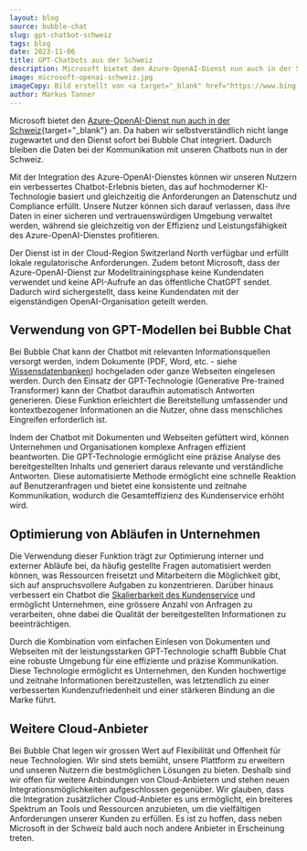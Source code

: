 ```yaml
---
layout: blog
source: bubble-chat
slug: gpt-chatbot-schweiz
tags: blog
date: 2023-11-06
title: GPT-Chatbots aus der Schweiz
description: Microsoft bietet den Azure-OpenAI-Dienst nun auch in der Schweiz an. Dadurch bleiben die Daten bei der Kommunikation mit GPT-Chatbots nun in der Schweiz.
image: microsoft-openai-schweiz.jpg
imageCopy: Bild erstellt von <a target="_blank" href="https://www.bing.com/images/create/microsoft-bietet-openai-dienst-in-der-schweiz-an/6548d143e2a34648ad97d4b22cd86e14?id=5alz6QyuCWoHCBA7E70t4Q%3d%3d&view=detailv2&idpp=genimg&FORM=GCRIDP&mode=overlay">Microsoft Bing Image Creator</a>
author: Markus Tanner
---
```


Microsoft bietet den [Azure-OpenAI-Dienst nun auch in der Schweiz](https://news.microsoft.com/de-ch/2023/09/18/microsoft-gibt-verfugbarkeit-des-azure-openai-dienstes-im-schweizer-rechenzentrum-bekannt-und-beschleunigt-damit-ki-innovation-in-der-schweiz/){target="_blank"} an. Da haben wir selbstverständlich nicht lange zugewartet und den Dienst sofort bei Bubble Chat integriert. Dadurch bleiben die Daten bei der Kommunikation mit unseren Chatbots nun in der Schweiz.

Mit der Integration des Azure-OpenAI-Dienstes können wir unseren Nutzern ein verbessertes Chatbot-Erlebnis bieten, das auf hochmoderner KI-Technologie basiert und gleichzeitig die Anforderungen an Datenschutz und Compliance erfüllt. Unsere Nutzer können sich darauf verlassen, dass ihre Daten in einer sicheren und vertrauenswürdigen Umgebung verwaltet werden, während sie gleichzeitig von der Effizienz und Leistungsfähigkeit des Azure-OpenAI-Dienstes profitieren.

Der Dienst ist in der Cloud-Region Switzerland North verfügbar und erfüllt lokale regulatorische Anforderungen. Zudem betont Microsoft, dass der Azure-OpenAI-Dienst zur Modelltrainingsphase keine Kundendaten verwendet und keine API-Aufrufe an das öffentliche ChatGPT sendet. Dadurch wird sichergestellt, dass keine Kundendaten mit der eigenständigen OpenAI-Organisation geteilt werden.

## Verwendung von GPT-Modellen bei Bubble Chat

Bei Bubble Chat kann der Chatbot mit relevanten Informationsquellen versorgt werden, indem Dokumente (PDF, Word, etc. - siehe [Wissensdatenbanken](/funktionen/wissensdatenbanken/)) hochgeladen oder ganze Webseiten eingelesen werden. Durch den Einsatz der GPT-Technologie (Generative Pre-trained Transformer) kann der Chatbot daraufhin automatisch Antworten generieren. Diese Funktion erleichtert die Bereitstellung umfassender und kontextbezogener Informationen an die Nutzer, ohne dass menschliches Eingreifen erforderlich ist.

Indem der Chatbot mit Dokumenten und Webseiten gefüttert wird, können Unternehmen und Organisationen komplexe Anfragen effizient beantworten. Die GPT-Technologie ermöglicht eine präzise Analyse des bereitgestellten Inhalts und generiert daraus relevante und verständliche Antworten. Diese automatisierte Methode ermöglicht eine schnelle Reaktion auf Benutzeranfragen und bietet eine konsistente und zeitnahe Kommunikation, wodurch die Gesamteffizienz des Kundenservice erhöht wird.

## Optimierung von Abläufen in Unternehmen

Die Verwendung dieser Funktion trägt zur Optimierung interner und externer Abläufe bei, da häufig gestellte Fragen automatisiert werden können, was Ressourcen freisetzt und Mitarbeitern die Möglichkeit gibt, sich auf anspruchsvollere Aufgaben zu konzentrieren. Darüber hinaus verbessert ein Chatbot die [Skalierbarkeit des Kundenservice](/anwendungsfaelle/kundendienst/) und ermöglicht Unternehmen, eine grössere Anzahl von Anfragen zu verarbeiten, ohne dabei die Qualität der bereitgestellten Informationen zu beeinträchtigen.

Durch die Kombination vom einfachen Einlesen von Dokumenten und Webseiten mit der leistungsstarken GPT-Technologie schafft Bubble Chat eine robuste Umgebung für eine effiziente und präzise Kommunikation. Diese Technologie ermöglicht es Unternehmen, den Kunden hochwertige und zeitnahe Informationen bereitzustellen, was letztendlich zu einer verbesserten Kundenzufriedenheit und einer stärkeren Bindung an die Marke führt.

## Weitere Cloud-Anbieter

Bei Bubble Chat legen wir grossen Wert auf Flexibilität und Offenheit für neue Technologien. Wir sind stets bemüht, unsere Plattform zu erweitern und unseren Nutzern die bestmöglichen Lösungen zu bieten. Deshalb sind wir offen für weitere Anbindungen von Cloud-Anbietern und stehen neuen Integrationsmöglichkeiten aufgeschlossen gegenüber. Wir glauben, dass die Integration zusätzlicher Cloud-Anbieter es uns ermöglicht, ein breiteres Spektrum an Tools und Ressourcen anzubieten, um die vielfältigen Anforderungen unserer Kunden zu erfüllen. Es ist zu hoffen, dass neben Microsoft in der Schweiz bald auch noch andere Anbieter in Erscheinung treten.
